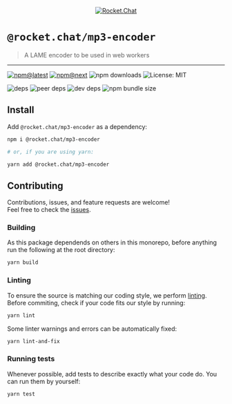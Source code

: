 <!--header-->

<p align="center">
  <a href="https://rocket.chat" title="Rocket.Chat">
    <img src="https://github.com/RocketChat/Rocket.Chat.Artwork/raw/master/Logos/2020/png/logo-horizontal-red.png" alt="Rocket.Chat" />
  </a>
</p>

# `@rocket.chat/mp3-encoder`

> A LAME encoder to be used in web workers

---

[![npm@latest](https://img.shields.io/npm/v/@rocket.chat/mp3-encoder/latest?style=flat-square)](https://www.npmjs.com/package/@rocket.chat/icons/v/latest) [![npm@next](https://img.shields.io/npm/v/@rocket.chat/mp3-encoder/next?style=flat-square)](https://www.npmjs.com/package/@rocket.chat/icons/v/next) ![npm downloads](https://img.shields.io/npm/dw/@rocket.chat/mp3-encoder?style=flat-square) ![License: MIT](https://img.shields.io/npm/l/@rocket.chat/mp3-encoder?style=flat-square)

![deps](https://img.shields.io/david/RocketChat/fuselage?path=packages%2Fmp3-encoder&style=flat-square) ![peer deps](https://img.shields.io/david/peer/RocketChat/fuselage?path=packages%2Fmp3-encoder&style=flat-square) ![dev deps](https://img.shields.io/david/dev/RocketChat/fuselage?path=packages%2Fmp3-encoder&style=flat-square) ![npm bundle size](https://img.shields.io/bundlephobia/min/@rocket.chat/mp3-encoder?style=flat-square)

<!--/header-->

## Install

<!--install-->

Add `@rocket.chat/mp3-encoder` as a dependency:

```sh
npm i @rocket.chat/mp3-encoder

# or, if you are using yarn:

yarn add @rocket.chat/mp3-encoder
```

<!--/install-->

## Contributing

<!--contributing(msg)-->

Contributions, issues, and feature requests are welcome!<br />
Feel free to check the [issues](https://github.com/RocketChat/fuselage/issues).

<!--/contributing(msg)-->

### Building

As this package dependends on others in this monorepo, before anything run the following at the root directory:

<!--yarn(build)-->

```sh
yarn build
```

<!--/yarn(build)-->

### Linting

To ensure the source is matching our coding style, we perform [linting](<https://en.wikipedia.org/wiki/Lint_(software)>).
Before commiting, check if your code fits our style by running:

<!--yarn(lint)-->

```sh
yarn lint
```

<!--/yarn(lint)-->

Some linter warnings and errors can be automatically fixed:

<!--yarn(lint-and-fix)-->

```sh
yarn lint-and-fix
```

<!--/yarn(lint-and-fix)-->

### Running tests

Whenever possible, add tests to describe exactly what your code do. You can run them by yourself:

<!--yarn(test)-->

```sh
yarn test
```

<!--/yarn(test)-->
